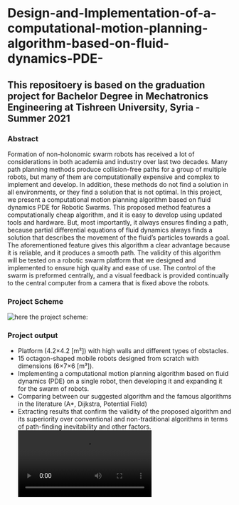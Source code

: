 # Design-and-Implementation-of-a-computational-motion-planning-algorithm-based-on-fluid-dynamics-PDE-
## This repositoery is based on the graduation project for Bachelor Degree in Mechatronics Engineering at Tishreen University, Syria - Summer 2021
### Abstract
Formation of non-holonomic swarm robots has received a lot of considerations in both academia and
industry over last two decades. Many path planning methods produce collision-free paths for a group of
multiple robots, but many of them are computationally expensive and complex to implement and develop.
In addition, these methods do not find a solution in all environments, or they find a solution that is not
optimal. In this project, we present a computational motion planning algorithm based on fluid dynamics
PDE for Robotic Swarms. This proposed method features a computationally cheap algorithm, and it is
easy to develop using updated tools and hardware. But, most importantly, it always ensures finding a
path, because partial differential equations of fluid dynamics always finds a solution that describes the
movement of the fluid’s particles towards a goal. The aforementioned feature gives this algorithm a clear
advantage because it is reliable, and it produces a smooth path. The validity of this algorithm will be
tested on a robotic swarm platform that we designed and implemented to ensure high quality and ease of
use. The control of the swarm is preformed centrally, and a visual feedback is provided continually to the
central computer from a camera that is fixed above the robots.

### Project Scheme
![here the project scheme:](https://github.com/SibaIssa/Design-and-Implementation-of-a-computational-motion-planning-algorithm-based-on-fluid-dynamics-PDE-/blob/main/Images/Project%20scheme.png) 

### Project output
- Platform (4.2×4.2 [m²]) with high walls and different types of obstacles.
- 15 octagon-shaped mobile robots  designed from scratch with dimensions (6×7×6 [m³]).
- Implementing a computational motion planning algorithm based on fluid dynamics (PDE) on a single robot, then developing it and expanding it for the swarm of robots.
- Comparing between our suggested algorithm and the famous algorithms in the literature (A*, Dijkstra, Potential Field) 
- Extracting results that confirm the validity of the proposed algorithm and its superiority over conventional and non-traditional algorithms in terms of path-finding inevitability and other factors.![Watch the video](https://www.dropbox.com/s/yim75ajkh6q3i72/video.mp4?dl=0)
